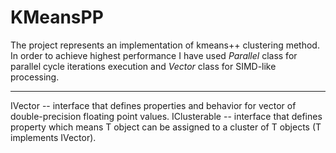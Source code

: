 # KMeansPP
The project represents an implementation of kmeans++ clustering method.
In order to achieve highest performance I have used *Parallel* class for parallel cycle iterations execution and *Vector<T>* class for SIMD-like processing.
***
IVector -- interface that defines properties and behavior for vector of double-precision floating point values.
IClusterable<T> -- interface that defines property which means T object can be assigned to a cluster of T objects (T implements IVector).
